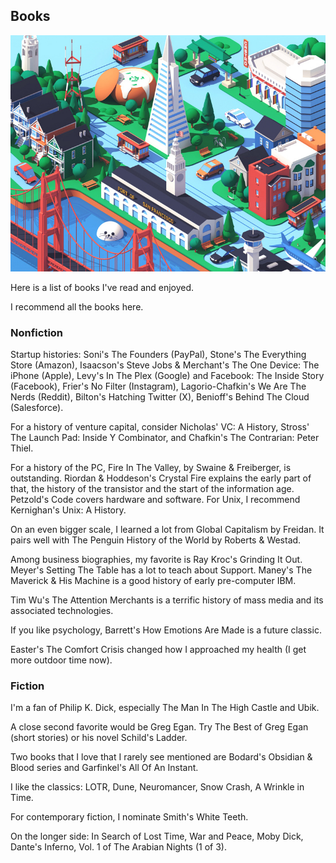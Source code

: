 ## Books

![sf city](sf_pixels.jpg)

Here is a list of books I've read and enjoyed.

I recommend all the books here.

### Nonfiction

Startup histories: Soni's The Founders (PayPal), Stone's The Everything Store (Amazon), Isaacson's Steve Jobs & Merchant's The One Device: The iPhone (Apple), Levy's In The Plex (Google) and Facebook: The Inside Story (Facebook), Frier's No Filter (Instagram), Lagorio-Chafkin's We Are The Nerds (Reddit), Bilton's Hatching Twitter (X), Benioff's Behind The Cloud (Salesforce).

For a history of venture capital, consider Nicholas' VC: A History, Stross' The Launch Pad: Inside Y Combinator, and Chafkin's The Contrarian: Peter Thiel.

For a history of the PC, Fire In The Valley, by Swaine & Freiberger, is outstanding. Riordan & Hoddeson's Crystal Fire explains the early part of that, the history of the transistor and the start of the information age. Petzold's Code covers hardware and software. For Unix, I recommend Kernighan's Unix: A History.

On an even bigger scale, I learned a lot from Global Capitalism by Freidan. It pairs well with The Penguin History of the World by Roberts & Westad.

Among business biographies, my favorite is Ray Kroc's Grinding It Out. Meyer's Setting The Table has a lot to teach about Support. Maney's The Maverick & His Machine is a good history of early pre-computer IBM.

Tim Wu's The Attention Merchants is a terrific history of mass media and its associated technologies.

If you like psychology, Barrett's How Emotions Are Made is a future classic.

Easter's The Comfort Crisis changed how I approached my health (I get more outdoor time now).

### Fiction

I'm a fan of Philip K. Dick, especially The Man In The High Castle and Ubik.

A close second favorite would be Greg Egan. Try The Best of Greg Egan (short stories) or his novel Schild's Ladder.

Two books that I love that I rarely see mentioned are Bodard's Obsidian & Blood series and Garfinkel's All Of An Instant.

I like the classics: LOTR, Dune, Neuromancer, Snow Crash, A Wrinkle in Time.

For contemporary fiction, I nominate Smith's White Teeth.

On the longer side: In Search of Lost Time, War and Peace, Moby Dick, Dante's Inferno, Vol. 1 of The Arabian Nights (1 of 3). 
